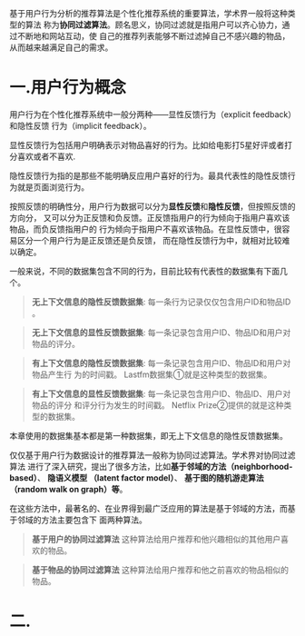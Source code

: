 基于用户行为分析的推荐算法是个性化推荐系统的重要算法，学术界一般将这种类型的算法
称为**协同过滤算法**。顾名思义，协同过滤就是指用户可以齐心协力，通过不断地和网站互动，使
自己的推荐列表能够不断过滤掉自己不感兴趣的物品，从而越来越满足自己的需求。

# 一.用户行为概念
用户行为在个性化推荐系统中一般分两种——显性反馈行为（explicit feedback）和隐性反馈
行为（implicit feedback）。

显性反馈行为包括用户明确表示对物品喜好的行为。比如给电影打5星好评或者打分喜欢或者不喜欢.

隐性反馈行为指的是那些不能明确反应用户喜好的行为。最具代表性的隐性反馈行为就是页面浏览行为。

按照反馈的明确性分，用户行为数据可以分为**显性反馈**和**隐性反馈**，但按照反馈的方向分，
又可以分为正反馈和负反馈。正反馈指用户的行为倾向于指用户喜欢该物品，而负反馈指用户的
行为倾向于指用户不喜欢该物品。在显性反馈中，很容易区分一个用户行为是正反馈还是负反馈，
而在隐性反馈行为中，就相对比较难以确定。

一般来说，不同的数据集包含不同的行为，目前比较有代表性的数据集有下面几个。
>**无上下文信息的隐性反馈数据集**: 每一条行为记录仅仅包含用户ID和物品ID 。

>**无上下文信息的显性反馈数据集**: 每一条记录包含用户ID、物品ID和用户对物品的评分。

>**有上下文信息的隐性反馈数据集**: 每一条记录包含用户ID、物品ID和用户对物品产生行
为的时间戳。 Lastfm数据集①就是这种类型的数据集。

>**有上下文信息的显性反馈数据集**: 每一条记录包含用户ID、物品ID、用户对物品的评分
和评分行为发生的时间戳。 Netflix Prize②提供的就是这种类型的数据集。

本章使用的数据集基本都是第一种数据集，即无上下文信息的隐性反馈数据集。

仅仅基于用户行为数据设计的推荐算法一般称为协同过滤算法。学术界对协同过滤算法
进行了深入研究，提出了很多方法，比如**基于邻域的方法（neighborhood-based）**、 **隐语义模型
（latent factor model）**、 **基于图的随机游走算法（random walk on graph）等**。

在这些方法中，最著名的、在业界得到最广泛应用的算法是基于邻域的方法，而基于邻域的方法主要包含下
面两种算法。
>**基于用户的协同过滤算法** 这种算法给用户推荐和他兴趣相似的其他用户喜欢的物品。

>**基于物品的协同过滤算法** 这种算法给用户推荐和他之前喜欢的物品相似的物品。


# 二.